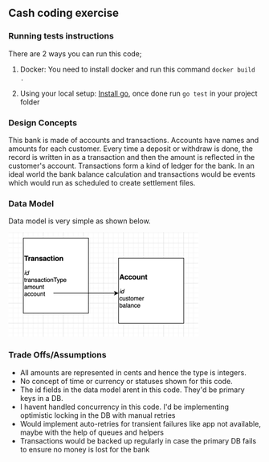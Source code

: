 ## Cash coding exercise

### Running tests instructions

There are 2 ways you can run this code;
1. Docker:
You need to install docker and run this command
 `docker build .`
   
2. Using your local setup:
[Install go](https://golang.org/doc/install),
   once done run `go test` in your project folder

   
### Design Concepts

This bank is made of accounts and transactions. Accounts have names and amounts for each customer. Every time a deposit or withdraw is done, the record is written in as a transaction and then the amount is reflected in the customer's account.
Transactions form a kind of ledger for the bank. 
In an ideal world the bank balance calculation and transactions would be events which would run as scheduled to create settlement files.

### Data Model 
Data model is very simple as shown below.

![img_1.png](img_1.png)

### Trade Offs/Assumptions
- All amounts are represented in cents and hence the type is integers.
- No concept of time or currency or statuses shown for this code.
- The id fields in the data model arent in this code. They'd be primary keys in a DB.
- I havent handled concurrency in this code. I'd be implementing optimistic locking in the DB with manual retries
- Would implement auto-retries for transient failures like app not available, maybe with the help of queues and helpers
- Transactions would be backed up regularly in case the primary DB fails to ensure no money is lost for the bank
